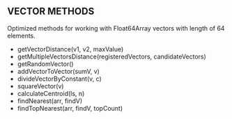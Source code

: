 VECTOR METHODS
------------------------------------------------------------------------------------------------------------------------

Optimized methods for working with Float64Array vectors with length of 64 elements.

- getVectorDistance(v1, v2, maxValue)
- getMultipleVectorsDistance(registeredVectors, candidateVectors)
- getRandomVector()
- addVectorToVector(sumV, v)
- divideVectorByConstant(v, c)
- squareVector(v)
- calculateCentroid(ls, n)
- findNearest(arr, findV)
- findTopNearest(arr, findV, topCount)